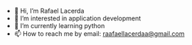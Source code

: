 - 👋 Hi, I’m Rafael Lacerda
- 👀 I’m interested in application development
- 🌱 I’m currently learning python
- 📫 How to reach me by email: raafaellacerdaa@gmail.com

<!---
RafaelLacerda15/RafaelLacerda15 is a ✨ special ✨ repository because its `README.md` (this file) appears on your GitHub profile.
You can click the Preview link to take a look at your changes.
--->
